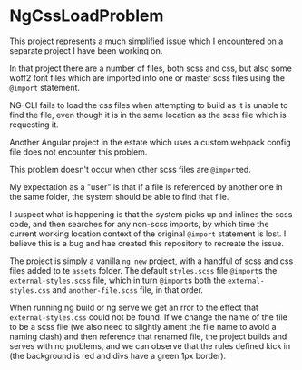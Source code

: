 # NgCssLoadProblem

This project represents a much simplified issue which I encountered on a separate project I have been working on.

In that project there are a number of files, both scss and css, but also some woff2 font files which are imported into one or master scss files using the `@import` statement.

NG-CLI fails to load the css files when attempting to build as it is unable to find the file, even though it is in the same location as the scss file which is requesting it.

Another Angular project in the estate which uses a custom webpack config file does not encounter this problem.

This problem doesn't occur when other scss files are `@import`ed. 

My expectation as a "user" is that if a file is referenced by another one in the same folder, the system should be able to find that file.

I suspect what is happening is that the system picks up and inlines the scss code, and then searches for any non-scss imports, by which time the current working location context of the original `@import` statement is lost. I believe this is a bug and hae created this repository to recreate the issue.

The project is simply a vanilla `ng new` project, with a handful of scss and css files added to te `assets` folder. The default `styles.scss` file `@import`s the `external-styles.scss` file, which in turn `@import`s both the `external-styles.css` and `another-file.scss` file, in that order.

When running ng build or ng serve we get an rror to the effect that `external-styles.css` could not be found. If we change the name of the file to be a scss file (we also need to slightly ament the file name to avoid a naming clash) and then reference that renamed file, the project builds and serves with no problems, and we can observe that the rules defined kick in (the background is red and divs have a green 1px border).